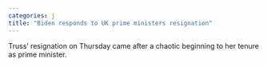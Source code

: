 ```yaml
---
categories: j
title: "Biden responds to UK prime ministers resignation"
---
```

Truss’ resignation on Thursday came after a chaotic beginning to her tenure as prime minister.